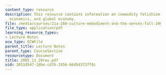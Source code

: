 ```yaml
---
content_type: resource
description: This resource contains information on commodity fetishism, modern, liberal
  economics, and global economy.
file: /media/courses/21a-260-culture-embodiment-and-the-senses-fall-2005/3651d54718becd76195666d5d373ff0c_2005_11_29rev.pdf
file_type: application/pdf
learning_resource_types:
- Lecture Notes
ocw_type: OCWFile
parent_title: Lecture Notes
parent_type: CourseSection
resourcetype: Document
title: 2005_11_29rev.pdf
uid: 3651d547-18be-cd76-1956-66d5d373ff0c
---
```

